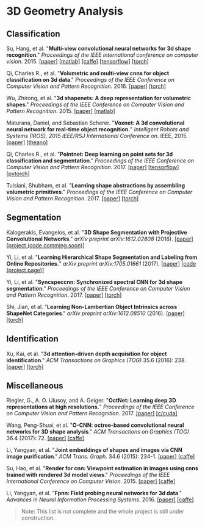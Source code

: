 # 3D Geometry Analysis

## Classification

Su, Hang, et al. "**Multi-view convolutional neural networks for 3d shape recognition**." *Proceedings of the IEEE international conference on computer vision*. 2015. [[paper]](https://arxiv.org/pdf/1505.00880) [[matlab]](https://github.com/suhangpro/mvcnn) [[caffe]](https://github.com/suhangpro/mvcnn/tree/master/caffe) [[tensorflow]](https://github.com/WeiTang114/MVCNN-TensorFlow) [[torch]](https://github.com/eriche2016/mvcnn.torch)

Qi, Charles R., et al. "**Volumetric and multi-view cnns for object classification on 3d data**." *Proceedings of the IEEE Conference on Computer Vision and Pattern Recognition*. 2016. [[paper]](https://arxiv.org/pdf/1604.03265) [[torch]](https://github.com/charlesq34/3dcnn.torch)

Wu, Zhirong, et al. "**3d shapenets: A deep representation for volumetric shapes**." *Proceedings of the IEEE Conference on Computer Vision and Pattern Recognition*. 2015. [[paper]](http://www.cv-foundation.org/openaccess/content_cvpr_2015/papers/Wu_3D_ShapeNets_A_2015_CVPR_paper.pdf) [[matlab]](https://github.com/zhirongw/3DShapeNets)

Maturana, Daniel, and Sebastian Scherer. "**Voxnet: A 3d convolutional neural network for real-time object recognition.**" *Intelligent Robots and Systems (IROS), 2015 IEEE/RSJ International Conference on*. IEEE, 2015. [[paper]](http://www.dimatura.net/publications/voxnet_maturana_scherer_iros15.pdf) [[theano]](https://github.com/dimatura/voxnet) 

Qi, Charles R., et al. "**Pointnet: Deep learning on point sets for 3d classification and segmentation**." *Proceedings of the IEEE Conference on Computer Vision and Pattern Recognition*. 2017. [[paper]](https://arxiv.org/pdf/1612.00593.pdf) [[tensorflow]](https://github.com/charlesq34/pointnet) [[pytorch]](https://github.com/fxia22/pointnet.pytorch)

Tulsiani, Shubham, et al. "**Learning shape abstractions by assembling volumetric primitives**." *Proceedings of the IEEE Conference on Computer Vision and Pattern Recognition*. 2017. [[paper]](https://arxiv.org/abs/1612.00404) [[torch]](https://github.com/shubhtuls/volumetricPrimitives)

## Segmentation

Kalogerakis, Evangelos, et al. "**3D Shape Segmentation with Projective Convolutional Networks**." *arXiv preprint arXiv:1612.02808* (2016). [[paper]](https://arxiv.org/pdf/1612.02808) [[project (code comming soon)]](http://people.cs.umass.edu/~kalo/papers/shapepfcn/)

Yi, Li, et al. "**Learning Hierarchical Shape Segmentation and Labeling from Online Repositories.**" *arXiv preprint arXiv:1705.01661* (2017). [[paper]](https://arxiv.org/abs/1705.01661) [[code (project page)]](http://cs.stanford.edu/~ericyi/project_page/hier_seg/index.html)

Yi, Li, et al. "**Syncspeccnn: Synchronized spectral CNN for 3d shape segmentation**." *Proceedings of the IEEE Conference on Computer Vision and Pattern Recognition*. 2017. [[paper]](https://arxiv.org/pdf/1612.00606.pdf) [[torch]](https://github.com/ericyi/SyncSpecCNN)

Shi, Jian, et al. "**Learning Non-Lambertian Object Intrinsics across ShapeNet Categories**." *arXiv preprint arXiv:1612.08510* (2016). [[paper]](https://arxiv.org/pdf/1612.08510.pdf) [[torch]](https://github.com/shi-jian/shapenet-intrinsics)

## Identification

Xu, Kai, et al. "**3d attention-driven depth acquisition for object identification**." *ACM Transactions on Graphics (TOG)* 35.6 (2016): 238. [[paper]](http://kevinkaixu.net/papers/xu_siga16_nbv.pdf) [[torch]](https://github.com/kevin-kaixu/multi_view_ram)

## Miscellaneous

Riegler, G., A. O. Ulusoy, and A. Geiger. "**OctNet: Learning deep 3D representations at high resolutions.**" *Proceedings of the IEEE Conference on Computer Vision and Pattern Recognition*. 2017. [[paper]](https://arxiv.org/pdf/1611.05009.pdf) [[c/cuda]](https://github.com/griegler/octnet) 

Wang, Peng-Shuai, et al. "**O-CNN: octree-based convolutional neural networks for 3D shape analysis**." *ACM Transactions on Graphics (TOG)* 36.4 (2017): 72. [[paper]](http://wang-ps.github.io/O-CNN_files/CNN3D.pdf) [[caffe]](https://github.com/Microsoft/O-CNN)

Li, Yangyan, et al. "**Joint embeddings of shapes and images via CNN image purification**." *ACM Trans. Graph.* 34.6 (2015): 234-1. [[paper]](https://shapenet.cs.stanford.edu/projects/JointEmbedding/JointEmbedding.pdf) [[caffe]](https://github.com/ShapeNet/JointEmbedding)

Su, Hao, et al. "**Render for cnn: Viewpoint estimation in images using cnns trained with rendered 3d model views**." *Proceedings of the IEEE International Conference on Computer Vision*. 2015. [[paper]](http://arxiv.org/abs/1505.05641) [[caffe]](https://github.com/shapenet/RenderForCNN/) 

Li, Yangyan, et al. "**Fpnn: Field probing neural networks for 3d data**." *Advances in Neural Information Processing Systems*. 2016. [[paper]](https://arxiv.org/pdf/1605.06240.pdf) [[caffe]](https://github.com/yangyanli/FPNN)

> Note: This list is not complete and the whole project is still under construction.